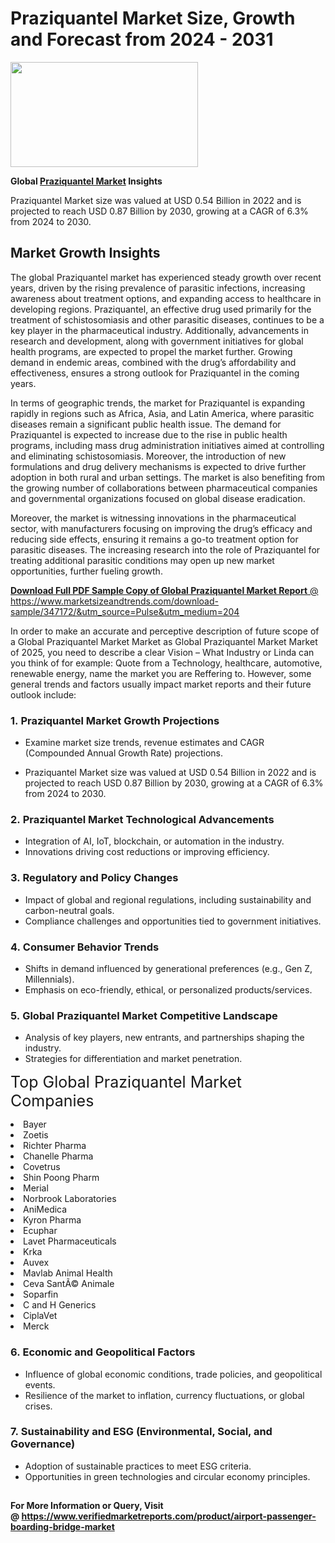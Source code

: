 <H1>Praziquantel Market Size, Growth and Forecast from 2024 - 2031</H1><img class="aligncenter size-medium wp-image-584254" src="https://thirdeyenews.in/wp-content/uploads/2024/09/Global-Market-Research-300x168.jpeg" alt="" width="300" height="168" /><p><strong>Global&nbsp;<a href="https://www.marketsizeandtrends.com/download-sample/347172/&amp;utm_source=Pulse&amp;utm_medium=204">Praziquantel Market</a> Insights</strong></p><p>Praziquantel Market size was valued at USD 0.54 Billion in 2022 and is projected to reach USD 0.87 Billion by 2030, growing at a CAGR of 6.3% from 2024 to 2030.</p><p><h2>Market Growth Insights</h2> <p>The global Praziquantel market has experienced steady growth over recent years, driven by the rising prevalence of parasitic infections, increasing awareness about treatment options, and expanding access to healthcare in developing regions. Praziquantel, an effective drug used primarily for the treatment of schistosomiasis and other parasitic diseases, continues to be a key player in the pharmaceutical industry. Additionally, advancements in research and development, along with government initiatives for global health programs, are expected to propel the market further. Growing demand in endemic areas, combined with the drug’s affordability and effectiveness, ensures a strong outlook for Praziquantel in the coming years.</p> <p><a href="#"></a></p> <p>In terms of geographic trends, the market for Praziquantel is expanding rapidly in regions such as Africa, Asia, and Latin America, where parasitic diseases remain a significant public health issue. The demand for Praziquantel is expected to increase due to the rise in public health programs, including mass drug administration initiatives aimed at controlling and eliminating schistosomiasis. Moreover, the introduction of new formulations and drug delivery mechanisms is expected to drive further adoption in both rural and urban settings. The market is also benefiting from the growing number of collaborations between pharmaceutical companies and governmental organizations focused on global disease eradication.</p> <p>Moreover, the market is witnessing innovations in the pharmaceutical sector, with manufacturers focusing on improving the drug’s efficacy and reducing side effects, ensuring it remains a go-to treatment option for parasitic diseases. The increasing research into the role of Praziquantel for treating additional parasitic conditions may open up new market opportunities, further fueling growth.</p> <p><a href="#"></p><p><span class=""><strong>Download Full PDF Sample Copy of Global Praziquantel Market Report</strong> @ <a href="https://www.marketsizeandtrends.com/download-sample/347172/&amp;utm_source=Pulse&amp;utm_medium=204" target="_blank">https://www.marketsizeandtrends.com/download-sample/347172/&amp;utm_source=Pulse&amp;utm_medium=204</a></span></p><p>In order to make an accurate and perceptive description of future scope of a Global&nbsp;Praziquantel Market Market as Global&nbsp;Praziquantel Market Market of 2025, you need to describe a clear Vision &ndash; What Industry or Linda can you think of for example: Quote from a Technology, healthcare, automotive, renewable energy, name the market you are Reffering to. However, some general trends and factors usually impact market reports and their future outlook include:</p><h3>1.&nbsp;<strong>Praziquantel Market Growth Projections</strong></h3><ul><li>Examine market size trends, revenue estimates and CAGR (Compounded Annual Growth Rate) projections.</li><li><p>Praziquantel Market size was valued at USD 0.54 Billion in 2022 and is projected to reach USD 0.87 Billion by 2030, growing at a CAGR of 6.3% from 2024 to 2030.</p></li></ul><h3>2.&nbsp;<strong>Praziquantel Market Technological Advancements</strong></h3><ul><li>Integration of AI, IoT, blockchain, or automation in the industry.</li><li>Innovations driving cost reductions or improving efficiency.</li></ul><h3>3.&nbsp;<strong>Regulatory and Policy Changes</strong></h3><ul><li>Impact of global and regional regulations, including sustainability and carbon-neutral goals.</li><li>Compliance challenges and opportunities tied to government initiatives.</li></ul><h3>4.&nbsp;<strong>Consumer Behavior Trends</strong></h3><ul><li>Shifts in demand influenced by generational preferences (e.g., Gen Z, Millennials).</li><li>Emphasis on eco-friendly, ethical, or personalized products/services.</li></ul><h3>5.&nbsp;<strong>Global Praziquantel Market Competitive Landscape</strong></h3><ul><li>Analysis of key players, new entrants, and partnerships shaping the industry.</li><li>Strategies for differentiation and market penetration.</li></ul><p data-pm-slice="1 1 []"><span style="color: inherit; font-family: inherit; font-size: 25px;">Top Global Praziquantel Market Companies</span></p><div class="" data-test-id=""><p><li>Bayer</li><li> Zoetis</li><li> Richter Pharma</li><li> Chanelle Pharma</li><li> Covetrus</li><li> Shin Poong Pharm</li><li> Merial</li><li> Norbrook Laboratories</li><li> AniMedica</li><li> Kyron Pharma</li><li> Ecuphar</li><li> Lavet Pharmaceuticals</li><li> Krka</li><li> Auvex</li><li> Mavlab Animal Health</li><li> Ceva SantÃ© Animale</li><li> Soparfin</li><li> C and H Generics</li><li> CiplaVet</li><li> Merck</li></p></div><h3>6.&nbsp;<strong>Economic and Geopolitical Factors</strong></h3><ul><li>Influence of global economic conditions, trade policies, and geopolitical events.</li><li>Resilience of the market to inflation, currency fluctuations, or global crises.</li></ul><h3>7.&nbsp;<strong>Sustainability and ESG (Environmental, Social, and Governance)</strong></h3><ul><li>Adoption of sustainable practices to meet ESG criteria.</li><li>Opportunities in green technologies and circular economy principles.</li></ul><h2><strong style="font-size: 14px;">For More Information or Query, Visit @&nbsp;</strong><a style="background-color: #ffffff; font-size: 14px;" href="https://www.marketsizeandtrends.com/report/praziquantel-market/" target="_blank">https://www.verifiedmarketreports.com/product/airport-passenger-boarding-bridge-market</a></h2>
